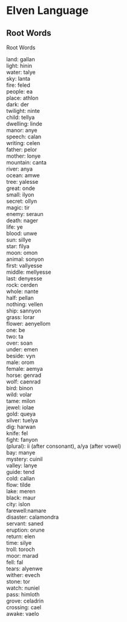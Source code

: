 # Elven Language

## Root Words

Root Words

land: gallan  
light: hinin  
water: talye  
sky: lanta  
fire: feled  
people: ea  
place: athlon  
dark: der  
twilight: ninte  
child: tellya  
dwelling: linde  
manor: anye  
speech: calan  
writing: celen  
father: pelor  
mother: lonye  
mountain: canta  
river: anya  
ocean: amwe  
tree: yalesse  
great: onde  
small: ilyon   
secret: ollyn  
magic: tir  
enemy: seraun  
death: nager  
life: ye  
blood: unwe  
sun: sillye  
star: filya  
moon: omon  
animal: sonyon  
first: vallyesse  
middle: mellyesse  
last: denyesse  
rock: cerden  
whole: nante  
half: pellan  
nothing: vellen  
ship: sannyon  
grass: lorar  
flower: aenyellom  
one: be  
two: ta  
over: soan  
under: emen  
beside: vyn  
male: orom  
female: aemya  
horse: genrad  
wolf: caenrad  
bird: binon  
wild: volar  
tame: milon  
jewel: iolae  
gold: queya  
silver: tuelya  
dig: harwan  
knife: fel  
fight: fanyon  
(plural): ii (after consonant), a/ya (after vowel)  
bay: manye  
mystery: cuinil  
valley: lanye  
guide: tend  
cold: callan  
flow: tilde  
lake: meren  
black: maur  
city: islon  
farewell:namare  
disaster: calamondra  
servant: saned  
eruption: orune  
return: elen  
time: silye  
troll: toroch  
moor: marad  
fell: fal  
tears: alyenwe  
wither: evech  
stone: tor  
watch: nuniel  
pass: himloth  
grove: celadrin  
crossing: cael  
awake: vaelo  